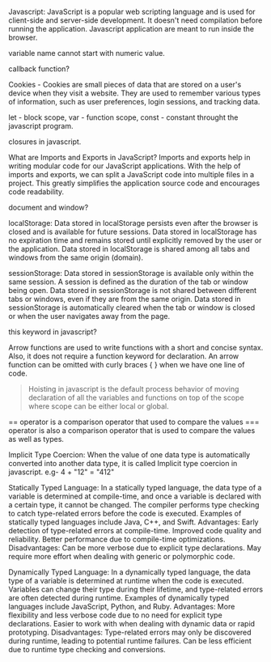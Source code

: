 Javascript: JavaScript is a popular web scripting language and is used for client-side and server-side development. It doesn't need compilation before running the application. Javascript application are meant to run inside the browser.

variable name cannot start with numeric value.

callback function?

Cookies - Cookies are small pieces of data that are stored on a user's device when they visit a website. They are used to remember various types of information, such as user preferences, login sessions, and tracking data.

let - block scope, var - function scope, const - constant throught the javascript program.

closures in javascript.

What are Imports and Exports in JavaScript?
Imports and exports help in writing modular code for our JavaScript applications. With the help of imports and exports, we can split a JavaScript code into multiple files in a project. This greatly simplifies the application source code and encourages code readability.

document and window?

localStorage:
Data stored in localStorage persists even after the browser is closed and is available for future sessions.
Data stored in localStorage has no expiration time and remains stored until explicitly removed by the user or the application.
Data stored in localStorage is shared among all tabs and windows from the same origin (domain).

sessionStorage:
Data stored in sessionStorage is available only within the same session. A session is defined as the duration of the tab or window being open.
Data stored in sessionStorage is not shared between different tabs or windows, even if they are from the same origin.
Data stored in sessionStorage is automatically cleared when the tab or window is closed or when the user navigates away from the page.

this keyword in javascript?

Arrow functions are used to write functions with a short and concise syntax.  Also, it does not require a function keyword for declaration. An arrow function can be omitted with curly braces { } when we have one line of code.

> Hoisting in javascript is the default process behavior of moving declaration of all the variables and functions on top of the scope where scope can be either local or global.

== operator is a comparison operator that used to compare the values
=== operator is also a comparison operator that is used to compare the values as well as types.

Implicit Type Coercion:
When the value of one data type is automatically converted into another data type, it is called Implicit type coercion in javascript. e.g- 4 + "12" = "412"

Statically Typed Language:
In a statically typed language, the data type of a variable is determined at compile-time, and once a variable is declared with a certain type, it cannot be changed. The compiler performs type checking to catch type-related errors before the code is executed.
Examples of statically typed languages include Java, C++, and Swift.
Advantages:
Early detection of type-related errors at compile-time.
Improved code quality and reliability.
Better performance due to compile-time optimizations.
Disadvantages:
Can be more verbose due to explicit type declarations.
May require more effort when dealing with generic or polymorphic code.

Dynamically Typed Language:
In a dynamically typed language, the data type of a variable is determined at runtime when the code is executed. Variables can change their type during their lifetime, and type-related errors are often detected during runtime.
Examples of dynamically typed languages include JavaScript, Python, and Ruby.
Advantages:
More flexibility and less verbose code due to no need for explicit type declarations.
Easier to work with when dealing with dynamic data or rapid prototyping.
Disadvantages:
Type-related errors may only be discovered during runtime, leading to potential runtime failures.
Can be less efficient due to runtime type checking and conversions.